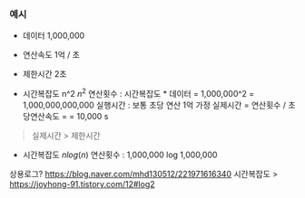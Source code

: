 
### 예시
- 데이터 1,000,000
- 연산속도 1억 / 초
- 제한시간 2초

- 시간복잡도 n^2 $n^2$
  연산횟수 : 시간복잡도 * 데이터  = 1,000,000^2 = 1,000,000,000,000
  실행시간 : 보통 초당 연산 1억 가정
  실제시간 = 연산횟수 / 초당연산속도 = = 10,000 s
> 실제시간 > 제한시간

- 시간복잡도 $nlog{(n)}$
  연산횟수 : 1,000,000 log 1,000,000

상용로그? https://blog.naver.com/mhd130512/221971616340
시간복잡도 > https://joyhong-91.tistory.com/12#log2